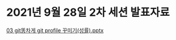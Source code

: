 # 2021년 9월 28일 2차 세션 발표자료
[03 git똥차게 git profile 꾸미기(성률).pptx](https://github.com/s-ryuri/TIL/files/7211073/03.git.git.profile.pptx)
